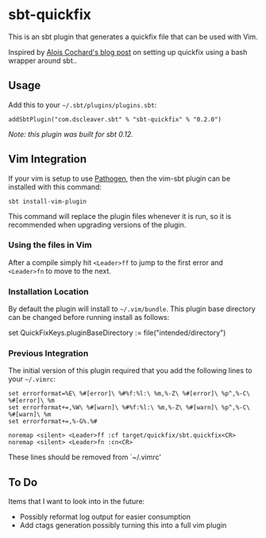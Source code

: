 # sbt-quickfix

This is an sbt plugin that generates a quickfix file that can be used with Vim.

Inspired by [Alois Cochard's blog post] on setting up quickfix using a bash wrapper around sbt..

## Usage

Add this to your `~/.sbt/plugins/plugins.sbt`:

    addSbtPlugin("com.dscleaver.sbt" % "sbt-quickfix" % "0.2.0")

*Note: this plugin was built for sbt 0.12.*

## Vim Integration

If your vim is setup to use [Pathogen], then the vim-sbt plugin can be installed with this command:

    sbt install-vim-plugin

This command will replace the plugin files whenever it is run, so it is recommended when upgrading versions of the plugin.

### Using the files in Vim

After a compile simply hit `<Leader>ff` to jump to the first error and `<Leader>fn` to move to the next.

### Installation Location

By default the plugin will install to `~/.vim/bundle`. This plugin base directory can be changed before running install as follows:

   set QuickFixKeys.pluginBaseDirectory := file("intended/directory") 

### Previous Integration

The initial version of this plugin required that you add the following lines to your `~/.vimrc`:

    set errorformat=%E\ %#[error]\ %#%f:%l:\ %m,%-Z\ %#[error]\ %p^,%-C\ %#[error]\ %m
    set errorformat+=,%W\ %#[warn]\ %#%f:%l:\ %m,%-Z\ %#[warn]\ %p^,%-C\ %#[warn]\ %m
    set errorformat+=,%-G%.%#
    
    noremap <silent> <Leader>ff :cf target/quickfix/sbt.quickfix<CR>
    noremap <silent> <Leader>fn :cn<CR>

These lines should be removed from `~/.vimrc'

## To Do 

Items that I want to look into in the future:

* Possibly reformat log output for easier consumption
* Add ctags generation possibly turning this into a full vim plugin

[Alois Cochard's blog post]: http://aloiscochard.blogspot.co.uk/2013/02/quick-bug-fixing-in-scala-with-sbt-and.html
[Pathogen]: https://github.com/tpope/vim-pathogen
